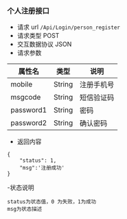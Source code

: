 ### 个人注册接口
- 请求 url `/Api/Login/person_register`
- 请求类型 POST
- 交互数据协议 JSON
- 请求参数

属性名|类型|说明
---- | --------- | ---------------------------------
mobile|String|注册手机号
msgcode|String|短信验证码
password1|String|密码
password2|String|确认密码


- 返回内容

```
{
    "status": 1,
    "msg":'注册成功'
}
```

-状态说明
```
status为状态值，0 为失败，1为成功
msg为状态描述
```
